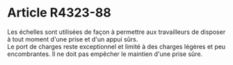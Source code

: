 # Article R4323-88

  
Les échelles sont utilisées de façon à permettre aux travailleurs de disposer à tout moment d'une prise et d'un appui sûrs.   
Le port de charges reste exceptionnel et limité à des charges légères et peu encombrantes. Il ne doit pas empêcher le maintien d'une prise sûre.